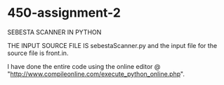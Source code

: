 450-assignment-2
================

SEBESTA SCANNER IN PYTHON


THE INPUT SOURCE FILE IS sebestaScanner.py and the input file for the source file is front.in. 

I have done the entire code using the online editor @ "http://www.compileonline.com/execute_python_online.php".
